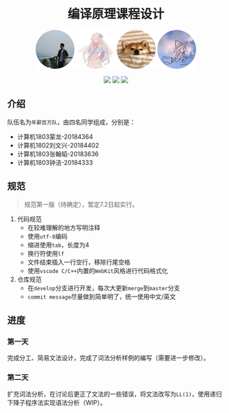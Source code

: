 <h1 align="center">编译原理课程设计</h1>

<p align="center">
    <img src="https://raw.githubusercontent.com/amtoaer/images/master/Annual-Salary-In-Millions/circle_4.png" width="90">
    <img src="https://raw.githubusercontent.com/amtoaer/images/master/Annual-Salary-In-Millions/circle_1.png" width="90">
    <img src="https://raw.githubusercontent.com/amtoaer/images/master/Annual-Salary-In-Millions/circle_2.png" width="90">
    <img src="https://raw.githubusercontent.com/amtoaer/images/master/Annual-Salary-In-Millions/circle_3.png" width="90">
</p>



<p align="center">
    <img src="https://img.shields.io/badge/language-c++-blue.svg?longCache=true&style=for-the-badge">
	<img src="https://img.shields.io/badge/codeby-vscode-orange.svg?longCache=true&style=for-the-badge">
	<img src="https://img.shields.io/badge/in-progress-red.svg?longCache=true&style=for-the-badge">
</p>

## 介绍

队伍名为`年薪百万队`，由四名同学组成，分别是：

+ 计算机1803蒙龙-20184364
+ 计算机1802刘文兴-20184402
+ 计算机1803张翰韬-20183636
+ 计算机1803钟洁-20184333

## 规范

> 规范第一版（待确定），暂定7.2日起实行。

1. 代码规范
   + 在较难理解的地方写明注释
   + 使用`utf-8`编码
   + 缩进使用`tab`，长度为4
   + 换行符使用`lf`
   + 文件结束插入一行空行，移除行尾空格
   + 使用`vscode C/C++`内置的`WebKit`风格进行代码格式化
2. 仓库规范
   + 在`develop`分支进行开发，每次大更新`merge`到`master`分支
   + `commit message`尽量做到简单明了，统一使用中文/英文

## 进度

### 第一天

完成分工、简易文法设计，完成了词法分析样例的编写（需要进一步修改）。

### 第二天

扩充词法分析，在讨论后更正了文法的一些错误，将文法改写为`LL(1)`，使用递归下降子程序法实现语法分析（WIP）。

